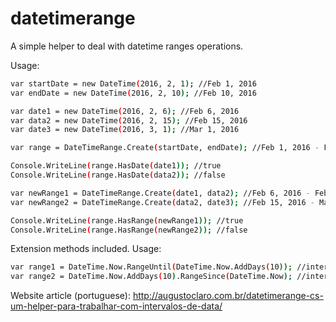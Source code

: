 # datetimerange
A simple helper to deal with datetime ranges operations.


Usage:

```sh
var startDate = new DateTime(2016, 2, 1); //Feb 1, 2016
var endDate = new DateTime(2016, 2, 10); //Feb 10, 2016

var date1 = new DateTime(2016, 2, 6); //Feb 6, 2016
var data2 = new DateTime(2016, 2, 15); //Feb 15, 2016
var date3 = new DateTime(2016, 3, 1); //Mar 1, 2016

var range = DateTimeRange.Create(startDate, endDate); //Feb 1, 2016 - Feb 10, 2016

Console.WriteLine(range.HasDate(date1)); //true
Console.WriteLine(range.HasDate(data2)); //false

var newRange1 = DateTimeRange.Create(date1, data2); //Feb 6, 2016 - Feb 15, 2016
var newRange2 = DateTimeRange.Create(data2, date3); //Feb 15, 2016 - Mar 1, 2016

Console.WriteLine(range.HasRange(newRange1)); //true
Console.WriteLine(range.HasRange(newRange2)); //false
```

Extension methods included. Usage:

```sh
var range1 = DateTime.Now.RangeUntil(DateTime.Now.AddDays(10)); //interval between today and 10 days from now
var range2 = DateTime.Now.AddDays(10).RangeSince(DateTime.Now); //interval between today and 10 days from now
```


Website article (portuguese): http://augustoclaro.com.br/datetimerange-cs-um-helper-para-trabalhar-com-intervalos-de-data/